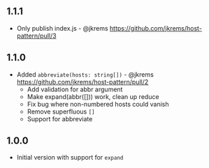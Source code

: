 1.1.1
-----
* Only publish index.js - @jkrems
  https://github.com/jkrems/host-pattern/pull/3

1.1.0
-----
* Added `abbreviate(hosts: string[])` - @jkrems
  https://github.com/jkrems/host-pattern/pull/2
  - Add validation for abbr argument
  - Make expand(abbr([])) work, clean up reduce
  - Fix bug where non-numbered hosts could vanish
  - Remove superfluous `[]`
  - Support for abbreviate

1.0.0
-----
* Initial version with support for `expand`
